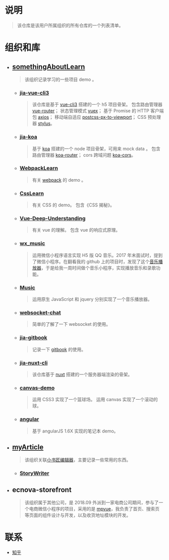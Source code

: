 # 说明

> 该仓库是该用户所属组织的所有仓库的一个列表清单。

# 组织和库

- ## [somethingAboutLearn](https://github.com/somethingAboutLearn)

  > 该组织记录学习的一些项目 demo 。

  - ### [jia-vue-cli3](https://github.com/somethingAboutLearn/jia-vue-cli3)

    > 该仓库是基于 [vue-cli3](https://cli.vuejs.org/zh/) 搭建的一个 h5 项目骨架。
    > 包含路由管理器 [vue-router](https://router.vuejs.org/zh/)；
    > 状态管理模式 [vuex](https://vuex.vuejs.org/zh/)；
    > 基于 Promise 的 HTTP 客户端包 [axios](https://github.com/axios/axios)；
    > 移动端自适应 [postcss-px-to-viewport](https://github.com/evrone/postcss-px-to-viewport)；
    > CSS 预处理器 [stylus](https://stylus.bootcss.com/)。

  - ### [jia-koa](https://github.com/somethingAboutLearn/jia-koa)

    > 基于 [koa](https://koa.bootcss.com/) 搭建的一个 node 项目骨架，可用来 mock data 。
    > 包含路由管理器 [koa-router](https://github.com/ZijianHe/koa-router)；
    > cors 跨域问题 [koa-cors](https://www.npmjs.com/package/koa-cors)。

  - ### [WebpackLearn](https://github.com/somethingAboutLearn/WebpackLearn)

    > 有关 [webpack](https://webpack.js.org/guides) 的 demo 。

  - ### [CssLearn](https://github.com/somethingAboutLearn/CssLearn)

    > 有关 CSS 的 demo。
    > 包含《CSS 揭秘》。

  - ### [Vue-Deep-Understanding](https://github.com/somethingAboutLearn/Vue-Deep-Understanding)

    > 有关 vue 的理解。
    > 包含 vue 的响应式原理。

  - ### [wx_music](https://github.com/somethingAboutLearn/wx_music)

    > 运用微信小程序语言实现 H5 版 QQ 音乐。2017 年末面试时，提到了微信小程序。在翻看我的 github 上的项目时，发现了这个[音乐播放器](https://somethingaboutlearn.github.io/Music/)，于是给我一周时间做个音乐小程序，实现播放音乐和录歌功能。

  - ### [Music](https://github.com/somethingAboutLearn/Music)

    > 运用原生 JavaScript 和 jquery 分别实现了一个音乐播放器。

  - ### [websocket-chat](https://github.com/somethingAboutLearn/websocket-chat)

    > 简单的了解了一下 websocket 的使用。

  - ### [jia-gitbook](https://github.com/somethingAboutLearn/jia-gitbook)

    > 记录一下 [gitbook](http://gitbook.hushuang.me/) 的使用。

  - ### [jia-nuxt-cli](https://github.com/somethingAboutLearn/jia-nuxt-cli)

    > 该仓库基于 [nuxt](https://zh.nuxtjs.org/guide/installation/) 搭建的一个服务器端渲染的骨架。

  - ### [canvas-demo](https://github.com/somethingAboutLearn/canvas-demo)

    > 运用 CSS3 实现了一个篮球场。
    > 运用 canvas 实现了一个滚动的球。

  - ### [angular](https://github.com/somethingAboutLearn/angular)

    > 基于 angularJS 1.6X 实现的笔记本 demo。

- ## [myArticle](https://github.com/myArticle)

  > 该组织关联[小书匠编辑器](https://github.com/suziwen/markdownxiaoshujiang/releases/tag/v7.1.0)，主要记录一些常用的东西。

  - ### [StoryWriter](https://github.com/myArticle/StoryWriter)

- ## ecnova-storefront

  > 该组织属于其他公司，是 2018.09 外派到一家电商公司期间，参与了一个电商微信小程序的项目，采用的是 [mpvue](http://mpvue.com/mpvue/)，我负责了首页、搜索页等页面的组件设计与开发，以及收货地址模块的开发。


# 联系

- [知乎](https://www.zhihu.com/people/jiale1/posts)